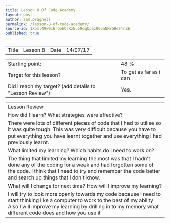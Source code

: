 ```yaml
---
title: Lesson 8 Of Code Academy
layout: post
author: sam.pragnell
permalink: /lesson-8-of-code-academy/
source-id: 1Xoml49w9i6rGohOrKzNu59cqUpaz8G5aNPBGHo94riE
published: true
---
```

<table>
  <tr>
    <td>Title</td>
    <td>Lesson 8</td>
    <td>Date</td>
    <td>14/07/17</td>
  </tr>
</table>


<table>
  <tr>
    <td>Starting point:</td>
    <td>48 %</td>
  </tr>
  <tr>
    <td>Target for this lesson?</td>
    <td>To get as far as i can</td>
  </tr>
  <tr>
    <td>Did I reach my target? (add details to "Lesson Review")</td>
    <td>Yes.</td>
  </tr>
</table>


<table>
  <tr>
    <td>Lesson Review</td>
  </tr>
  <tr>
    <td>How did I learn? What strategies were effective? </td>
  </tr>
  <tr>
    <td>There were lots of different pieces of code that I had to utilise so it was quite tough. This was very difficult because you have to put everything you have learnt together and use everything i had previously learnt.</td>
  </tr>
  <tr>
    <td>What limited my learning? Which habits do I need to work on? </td>
  </tr>
  <tr>
    <td>The thing that limited my learning the most was that I hadn't done any of the coding for a week and had forgotten some of the code. I think that I need to try and remember the code better and search up things that I don't know.</td>
  </tr>
  <tr>
    <td>What will I change for next time? How will I improve my learning?</td>
  </tr>
  <tr>
    <td>I will try to look more openly towards my code because i need to start thinking like a computer to work to the best of my ability Also I will improve my learning by drilling in to my memory what different code does and how you use it</td>
  </tr>
</table>


